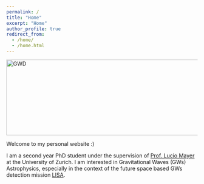 ```yaml
---
permalink: /
title: "Home"
excerpt: "Home"
author_profile: true
redirect_from: 
  - /home/
  - /home.html
---
```



<img class="img-responsive" src="https://muditgarg96.github.io/images/GW_dephased.png" title="GWD" width="1000" height="200">

Welcome to my personal website :)

I am a second year PhD student under the supervision of <a href = "https://www.ics.uzh.ch/en/research/research-groups/Lucio-Mayer.html">Prof. Lucio Mayer</a> at the University of Zurich. I am interested in Gravitational Waves (GWs) Astrophysics, especially in the context of the future space based GWs detection mission <a href= "https://www.elisascience.org/">LISA</a>.
